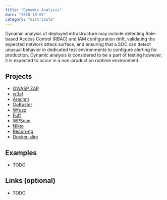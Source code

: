 ```yaml
---
title: "Dynamic Analysis"
date: "2020-10-01"
category: "distribute"
---
```

Dynamic analysis of deployed infrastructure may include detecting Role-based Access Control (RBAC) and IAM configuration drift, validating the expected network attack surface, and ensuring that a SOC can detect unusual behavior in dedicated test environments to configure alerting for production. Dynamic analysis is considered to be a part of testing however, it is expected to occur in a non-production runtime environment.

## Projects 
- [OWASP ZAP](https://www.zaproxy.org/)
- [w3af](https://w3af.org/)
- [Arachni](https://www.arachni-scanner.com/)
- [GoBuster](https://github.com/OJ/gobuster)
- [Wfuzz](https://github.com/xmendez/wfuzz)
- [Fuff](https://github.com/ffuf/ffuf)
- [WPScan](https://github.com/wpscanteam/wpscan)
- [Nikto](https://github.com/sullo/nikto)
- [Recon-ng](https://github.com/lanmaster53/recon-ng)
- [Docker-slim](https://github.com/docker-slim/docker-slim)


<!---
## Commercial Projects
- [BurpSuite Professional](https://portswigger.net/burp)
- [Acunetix](https://www.acunetix.com/)
- [Netsparker](https://www.netsparker.com/)
- [AppScan](https://www.hcltechsw.com/products/appscan)
- [Fortify WebInspect](https://www.microfocus.com/en-us/products/webinspect-dynamic-analysis-dast/overview)
- [StackHawk](https://www.stackhawk.com/)
- [Rapid7](InsightAppSec)
- [Tenable](https://www.tenable.com/) 
- [Qualys](https://www.qualys.com/)
- [Aqua DTA](https://www.aquasec.com/products/container-analysis/) 
-->

## Examples
- TODO

## Links (optional)
- TODO